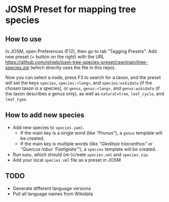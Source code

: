 JOSM Preset for mapping tree species
====================================

How to use
----------

In JOSM, open Preferences (F12), then go to tab "Tagging Presets".
Add new preset (+ button on the right) with the URL
<https://github.com/rohieb/josm-tree-species-preset/raw/main/tree-species.zip>
(which directly uses the file in this repo).

Now you can select a node, press F3 to search for a taxon, and the preset will
set the keys `species`, `species:<lang>`, and `species:wikidata` (if the chosen
taxon is a species), or `genus`, `genus:<lang>`, and `genus:wikidata` (if the
taxon describes a genus only), as well as `natural=tree`, `leaf_cycle`, and
`leaf_type`.

How to add new species
----------------------

* Add new species to `species.yaml`.
  * If the main key is a single word (like *"Prunus"*), a `genus` template will
    be created.
  * If the main key is multiple words (like *"Gleditsia triacanthos"* or
    *"Quercus robur 'Fastigiata'"*), a `species` template will be created.
* Run `make`, which should (re-)create `species.xml` and `species.zip`.
* Add your local `species.xml` file as a preset in JOSM

TODO
----

* Generate different language versions
* Pull all language names from Wikidata
